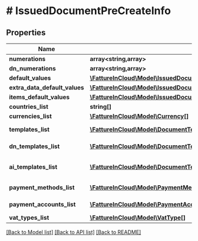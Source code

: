 # # IssuedDocumentPreCreateInfo

## Properties

Name | Type | Description | Notes
------------ | ------------- | ------------- | -------------
**numerations** | **array<string,array>** |  | [optional]
**dn_numerations** | **array<string,array>** |  | [optional]
**default_values** | [**\FattureInCloud\Model\IssuedDocumentPreCreateInfoDefaultValues**](IssuedDocumentPreCreateInfoDefaultValues.md) |  | [optional]
**extra_data_default_values** | [**\FattureInCloud\Model\IssuedDocumentPreCreateInfoExtraDataDefaultValues**](IssuedDocumentPreCreateInfoExtraDataDefaultValues.md) |  | [optional]
**items_default_values** | [**\FattureInCloud\Model\IssuedDocumentPreCreateInfoItemsDefaultValues**](IssuedDocumentPreCreateInfoItemsDefaultValues.md) |  | [optional]
**countries_list** | **string[]** | Countries list. | [optional]
**currencies_list** | [**\FattureInCloud\Model\Currency[]**](Currency.md) | Currencies list. | [optional]
**templates_list** | [**\FattureInCloud\Model\DocumentTemplate[]**](DocumentTemplate.md) | Document templates list. | [optional]
**dn_templates_list** | [**\FattureInCloud\Model\DocumentTemplate[]**](DocumentTemplate.md) | Delivery note templates list. | [optional]
**ai_templates_list** | [**\FattureInCloud\Model\DocumentTemplate[]**](DocumentTemplate.md) | Accompanying invoice templates list. | [optional]
**payment_methods_list** | [**\FattureInCloud\Model\PaymentMethod[]**](PaymentMethod.md) | Payment methods list. | [optional]
**payment_accounts_list** | [**\FattureInCloud\Model\PaymentAccount[]**](PaymentAccount.md) | Payment accounts list. | [optional]
**vat_types_list** | [**\FattureInCloud\Model\VatType[]**](VatType.md) | Vat types list. | [optional]

[[Back to Model list]](../../README.md#models) [[Back to API list]](../../README.md#endpoints) [[Back to README]](../../README.md)
